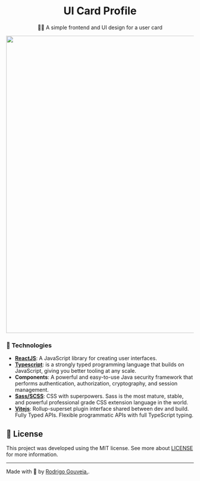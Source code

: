 <h1 align="center"><b>UI Card Profile</b></h1>

<p align="center"> 
  👨‍💻 A simple frontend and UI design for a user card
</p>

<p align="center">
  <img src="./src/assets/img/video.gif" width="800" autoplay/>
</p>

### 🧰 <b>Technologies</b>
- <b>[ReactJS](https://pt-br.reactjs.org/)</b>: A JavaScript library for creating user interfaces.
- <b>[Typescript](https://www.typescriptlang.org/)</b>: is a strongly typed programming language that builds on JavaScript, giving you better tooling at any scale. 
- <b>Components</b>: A powerful and easy-to-use Java security framework that performs authentication, authorization, cryptography, and session management.
- <b>[Sass/SCSS](https://sass-lang.com/)</b>: CSS with superpowers. Sass is the most mature, stable, and powerful professional grade CSS extension language in the world.
- <b>[Vitejs](https://vitejs.dev/)</b>: Rollup-superset plugin interface shared between dev and build. Fully Typed APIs. Flexible programmatic APIs with full TypeScript typing.


## 📝 License
This project was developed using the MIT license. See more about [LICENSE](https://github.com/rodrigoge/authenticator/blob/main/LICENSE) for more information.

---

Made with 💟 by [Rodrigo Gouveia.](https://github.com/rodrigoge).
